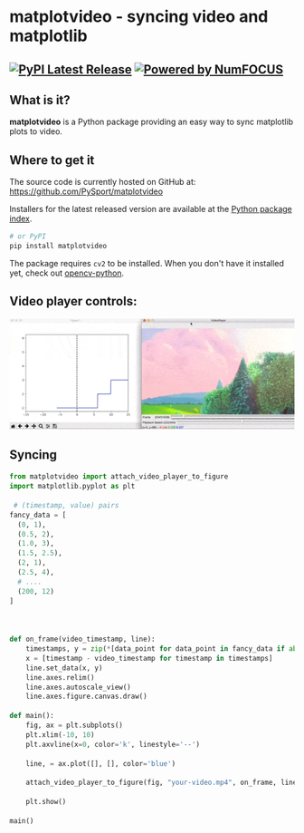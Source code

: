 # matplotvideo - syncing video and matplotlib

[![PyPI Latest Release](https://img.shields.io/pypi/v/matplotvideo.svg)](https://pypi.org/project/matplotvideo/)
[![Powered by NumFOCUS](https://img.shields.io/badge/powered%20by-PySport-orange.svg?style=flat&colorA=104467&colorB=007D8A)](https://pysport.org)
--------
## What is it?

**matplotvideo** is a Python package providing an easy way to sync matplotlib plots to video. 

## Where to get it
The source code is currently hosted on GitHub at:
https://github.com/PySport/matplotvideo

Installers for the latest released version are available at the [Python
package index](https://pypi.org/project/matplotvideo).

```sh
# or PyPI
pip install matplotvideo
```

The package requires `cv2` to be installed. When you don't have it installed yet, check out [opencv-python](https://pypi.org/project/opencv-python/).

## Video player controls:
![example](examples/example.gif)


## Syncing

```python
from matplotvideo import attach_video_player_to_figure
import matplotlib.pyplot as plt

 # (timestamp, value) pairs
fancy_data = [
  (0, 1), 
  (0.5, 2),
  (1.0, 3),
  (1.5, 2.5),
  (2, 1),
  (2.5, 4),
  # ....
  (200, 12)
]



def on_frame(video_timestamp, line):
    timestamps, y = zip(*[data_point for data_point in fancy_data if abs(data_point[0] - video_timestamp) < 10])
    x = [timestamp - video_timestamp for timestamp in timestamps]
    line.set_data(x, y)
    line.axes.relim()
    line.axes.autoscale_view()
    line.axes.figure.canvas.draw()

def main():
    fig, ax = plt.subplots()
    plt.xlim(-10, 10)
    plt.axvline(x=0, color='k', linestyle='--')
    
    line, = ax.plot([], [], color='blue')

    attach_video_player_to_figure(fig, "your-video.mp4", on_frame, line=line)

    plt.show()

main()
```
